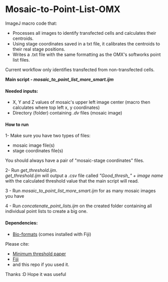 # Mosaic-to-Point-List-OMX
ImageJ macro code that:
- Processes all images to identify transfected cells and calculates their centroids.
- Using stage coordinates saved in a txt file, it calibrates the centroids to their real stage positions.
- Writes a .txt file with the same formatting as the OMX's softworks point list files.

Current workflow only identifies transfected from non-transfected cells.

**Main script - _mosaic_to_point_list_more_smart.ijm_**

#### Needed inputs:
- X, Y and Z values of mosaic's upper left image center (macro then calculates where top left x, y coordinates)
- Directory (folder) containing _.dv_ files (mosaic image)

#### How to run
1- Make sure you have two types of files:
  - mosaic image file(s)
  - stage coordinates file(s)

You should always have a pair of "mosaic-stage coordinates" files.

2- Run _get_threshold.ijm_.  
_get_threshold.ijm_ will output a .csv file called *"Good_thresh_" + image name* with the calculated threshold value that the main script will read.

3 - Run _mosaic_to_point_list_more_smart.ijm_ for as many mosaic images you have

4 - Run _concatenate_point_lists.ijm_ on the created folder containing all individual point lists to create a big one.


#### Dependencies:
- [Bio-formats](https://www.openmicroscopy.org/bio-formats/) (comes installed with Fiji)

Please cite:
- [Minimum threshold paper](https://doi.org/10.1111/j.1749-6632.1965.tb11715.x)
- [Fiji](https://doi.org/10.1038/nmeth.2019)
- and this repo if you used it.

Thanks :D
Hope it was useful
